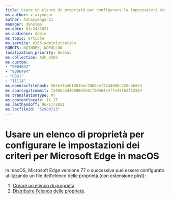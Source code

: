 ```yaml
---
title: Usare un elenco di proprietà per configurare le impostazioni dei criteri per Microsoft Edge in macOS
ms.author: v-aiyengar
author: AshaIyengar21
manager: dansimp
ms.date: 03/24/2021
ms.audience: Admin
ms.topic: article
ms.service: o365-administration
ROBOTS: NOINDEX, NOFOLLOW
localization_priority: Normal
ms.collection: Adm_O365
ms.custom:
- "9004632"
- "9006494"
- "8361"
- "11114"
ms.openlocfilehash: 583e3f4401901bec70b0cef3444066c220cbb554
ms.sourcegitcommit: 7a406a3d4680662e81f0056454f7e25fb2f52504
ms.translationtype: MT
ms.contentlocale: it-IT
ms.lasthandoff: 06/17/2021
ms.locfileid: "52989713"
---
```

# <a name="use-a-property-list-to-configure-the-policy-settings-for-microsoft-edge-on-macos"></a>Usare un elenco di proprietà per configurare le impostazioni dei criteri per Microsoft Edge in macOS

In macOS, Microsoft Edge versione 77 o successiva può essere configurato utilizzando un file dell'elenco delle proprietà (con estensione plist):

1. [Creare un elenco di proprietà](https://go.microsoft.com/fwlink/?linkid=2134726).
1. [Distribuire l'elenco delle proprietà](https://go.microsoft.com/fwlink/?linkid=2134727).

